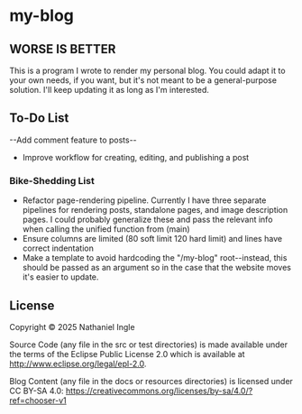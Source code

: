 # my-blog

## WORSE IS BETTER

This is a program I wrote to render my personal blog. You could adapt it to your own needs, if you want, but it's not meant to be a general-purpose solution. I'll keep updating it as long as I'm interested. 

## To-Do List

--Add comment feature to posts--
- Improve workflow for creating, editing, and publishing a post

### Bike-Shedding List

- Refactor page-rendering pipeline. Currently I have three separate pipelines for rendering posts, standalone pages, and image description pages. I could probably generalize these and pass the relevant info when calling the unified function from (main)
- Ensure columns are limited (80 soft limit 120 hard limit) and lines have correct indentation
- Make a template to avoid hardcoding the "/my-blog" root--instead, this should be passed as an argument so in the case that the website moves it's easier to update. 

## License

Copyright © 2025 Nathaniel Ingle 

Source Code (any file in the src or test directories) is made available under the
terms of the Eclipse Public License 2.0 which is available at
http://www.eclipse.org/legal/epl-2.0.

Blog Content (any file in the docs or resources directories) is licensed
under CC BY-SA 4.0: https://creativecommons.org/licenses/by-sa/4.0/?ref=chooser-v1
